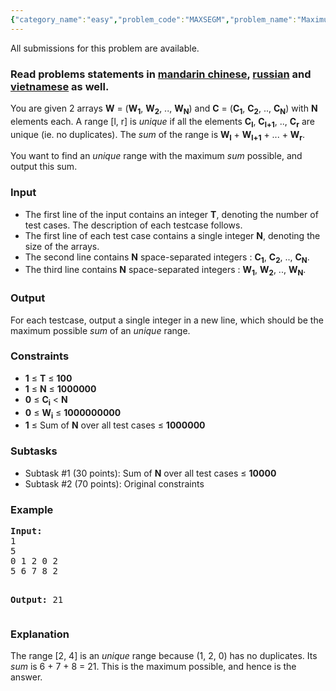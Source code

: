```yaml
---
{"category_name":"easy","problem_code":"MAXSEGM","problem_name":"Maximum Unique Segment","languages_supported":{"0":"ADA","1":"ASM","2":"BASH","3":"BF","4":"C","5":"C99 strict","6":"CAML","7":"CLOJ","8":"CLPS","9":"CPP 4.3.2","10":"CPP 6.3","11":"CPP14","12":"CS2","13":"D","14":"ERL","15":"FORT","16":"FS","17":"GO","18":"HASK","19":"ICK","20":"ICON","21":"JAVA","22":"JS","23":"LISP clisp","24":"LISP sbcl","25":"LUA","26":"NEM","27":"NICE","28":"NODEJS","29":"PAS fpc","30":"PAS gpc","31":"PERL","32":"PERL6","33":"PHP","34":"PIKE","35":"PRLG","36":"PYPY","37":"PYTH","38":"PYTH 3.5","39":"RUBY","40":"SCALA","41":"SCM chicken","42":"SCM guile","43":"SCM qobi","44":"ST","45":"TCL","46":"TEXT","47":"WSPC"},"max_timelimit":1,"source_sizelimit":50000,"problem_author":"grumpy_gordon","problem_tester":"lg5293","date_added":"21-06-2017","tags":{"0":"easy","1":"grumpy_gordon","2":"ltime49","3":"two"},"editorial_url":"https://discuss.codechef.com/problems/MAXSEGM","time":{"view_start_date":1498323600,"submit_start_date":1498323600,"visible_start_date":1498323600,"end_date":1735669800},"layout":"problem"}
---
```

<span class="solution-visible-txt">All submissions for this problem are available.</span><h3>Read problems statements in <a target="_blank" 
href="http://www.codechef.com/download/translated/LTIME49/mandarin/MAXSEGM.pdf">mandarin chinese</a>, <a target="_blank" 
href="http://www.codechef.com/download/translated/LTIME49/russian/MAXSEGM.pdf">russian</a> and <a target="_blank" 
href="http://www.codechef.com/download/translated/LTIME49/vietnamese/MAXSEGM.pdf">vietnamese</a> as well.</h3>

<p>You are given 2 arrays <b>W</b> =  (<b>W<sub>1</sub></b>, <b>W<sub>2</sub></b>, .., <b>W<sub>N</sub></b>) and <b>C</b> =  (<b>C<sub>1</sub></b>, <b>C<sub>2</sub></b>, .., <b>C<sub>N</sub></b>) with <b>N</b> elements each. A range [l, r] is <i>unique</i> if all the elements <b>C<sub>l</sub></b>, <b>C<sub>l+1</sub></b>, .., <b>C<sub>r</sub></b> are unique (ie. no duplicates). The <i>sum</i> of the range is <b>W<sub>l</sub></b> +  <b>W<sub>l+1</sub></b> + ... + <b>W<sub>r</sub></b>.</p>

<p>You want to find an <i>unique</i> range with the maximum <i>sum</i> possible, and output this sum.</p>

<h3>Input</h3>
<ul>
<li>The first line of the input contains an integer <b>T</b>, denoting the number of test cases. The description of each testcase follows.</li>
<li>The first line of each test case contains a single integer <b>N</b>, denoting the size of the arrays.</li>
<li>The second line contains <b>N</b> space-separated integers : <b>C<sub>1</sub></b>, <b>C<sub>2</sub></b>, .., <b>C<sub>N</sub></b>.</li>
<li>The third line contains <b>N</b> space-separated integers : <b>W<sub>1</sub></b>, <b>W<sub>2</sub></b>, .., <b>W<sub>N</sub></b>.</li>
</ul>

<h3>Output</h3>
<p>For each testcase, output a single integer in a new line, which should be the maximum possible <i>sum</i> of an <i>unique</i> range.</p>

<h3>Constraints</h3>
<ul>
<li><b>1</b> ≤ <b>T</b> ≤ <b>100</b></li>
<li><b>1</b> ≤ <b>N</b> ≤ <b>1000000</b></li>
<li><b>0</b> ≤ <b>C<sub>i</sub></b> < <b>N</b></li>
<li><b>0</b> ≤ <b>W<sub>i</sub></b> ≤ <b>1000000000</b>
</li> <li><b>1</b> ≤ Sum of <b>N</b> over all test cases ≤ <b>1000000</b></li>
</ul>

<h3>Subtasks</h3>
<ul>
<li>Subtask #1 (30 points): Sum of <b>N</b> over all test cases ≤ <b>10000</b></li>
<li>Subtask #2 (70 points): Original constraints</li>
</ul>

<h3>Example</h3>
<pre><b>Input:</b>
1
5
0 1 2 0 2
5 6 7 8 2

<b>Output:</b>
21
</pre>

<h3>Explanation</h3>
<p>The range [2, 4] is an <i>unique</i> range because (1, 2, 0) has no duplicates. Its <i>sum</i> is 6 + 7 + 8 = 21. This is the maximum possible, and hence is the answer.</p>